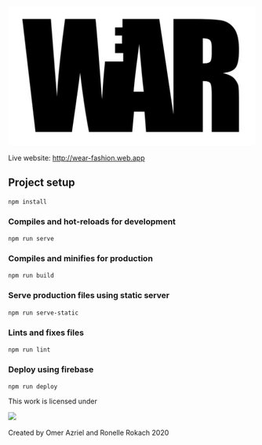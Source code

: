 ![We(a)r](./src/assets/war_logo.svg?sanitize=true "We(a)r")

  
Live website: http://wear-fashion.web.app

## Project setup
```
npm install
```

### Compiles and hot-reloads for development
```
npm run serve
```

### Compiles and minifies for production
```
npm run build
```

### Serve production files using static server
```
npm run serve-static
```

### Lints and fixes files
```
npm run lint
```

### Deploy using firebase
```
npm run deploy
```
This work is licensed under 

<a href="https://creativecommons.org/licenses/by-nd-nc/1.0/"><img src="https://creativecommons.org/images/public/somerights.gif"></a>

Created by Omer Azriel and Ronelle Rokach 2020 <img src="https://mirrors.creativecommons.org/presskit/icons/cc.large.png" width="13" height="13">
